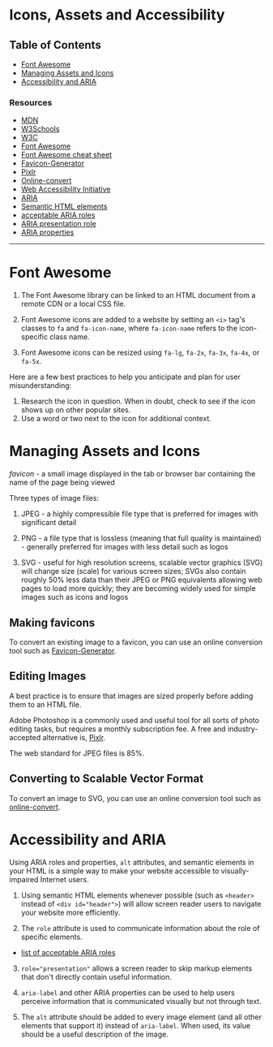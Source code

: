 # Icons, Assets and Accessibility

## Table of Contents

- [Font Awesome](#font-awesome)
- [Managing Assets and Icons](#managing-assets-and-icons)
- [Accessibility and ARIA](#accessibility-and-aria)


### Resources

- [MDN](https://developer.mozilla.org/en-US/docs/Web/CSS)
- [W3Schools](https://w3schools.com/css)
- [W3C](https://www.w3.org/Style/CSS)
- [Font Awesome](http://fontawesome.io)
- [Font Awesome cheat sheet](http://fontawesome.io/cheatsheet)
- [Favicon-Generator](http://favicon-generator.org)
- [Pixlr](https://pixlr.com/editor)
- [Online-convert](http://image.online-convert.com/convert-to-svg)
- [Web Accessibility Initiative](https://en.wikipedia.org/wiki/Web_Accessibility_Initiative)
- [ARIA](https://en.wikipedia.org/wiki/WAI-ARIA)
- [Semantic HTML elements](https://developer.mozilla.org/en-US/docs/Web/HTML/Element)
- [acceptable ARIA roles](https://w3.org/TR/html-aria/#allowed-aria-roles-states-and-properties)
- [ARIA presentation role](https://w3c.github.io/using-aria/#presentation)
- [ARIA properties](https://w3.org/TR/wai-aria/states_and_properties)

---

# Font Awesome

1. The Font Awesome library can be linked to an HTML document from a remote CDN or a local CSS file.

2. Font Awesome icons are added to a website by setting an `<i>` tag's classes to `fa` and `fa-icon-name`, where `fa-icon-name` refers to the icon-specific class name.

3. Font Awesome icons can be resized using `fa-lg`, `fa-2x`, `fa-3x`, `fa-4x`, or `fa-5x`.

Here are a few best practices to help you anticipate and plan for user misunderstanding:

  1. Research the icon in question. When in doubt, check to see if the icon shows up on other popular sites.
  2. Use a word or two next to the icon for additional context.


# Managing Assets and Icons

_favicon_ - a small image displayed in the tab or browser bar containing the name of the page being viewed

Three types of image files:

1. JPEG - a highly compressible file type that is preferred for images with significant detail

2. PNG - a file type that is lossless (meaning that full quality is maintained) - generally preferred for images with less detail such as logos

3. SVG - useful for high resolution screens, scalable vector graphics (SVG) will change size (scale) for various screen sizes; SVGs also contain roughly 50% less data than their JPEG or PNG equivalents allowing web pages to load more quickly; they are becoming widely used for simple images such as icons and logos

## Making favicons

To convert an existing image to a favicon, you can use an online conversion tool such as [Favicon-Generator](http://www.favicon-generator.org).

## Editing Images

A best practice is to ensure that images are sized properly before adding them to an HTML file.

Adobe Photoshop is a commonly used and useful tool for all sorts of photo editing tasks, but requires a monthly subscription fee. A free and industry-accepted alternative is, [Pixlr](https://pixlr.com/editor).

The web standard for JPEG files is 85%.

## Converting to Scalable Vector Format

To convert an image to SVG, you can use an online conversion tool such as [online-convert](http://image.online-convert.com/convert-to-svg).


# Accessibility and ARIA

Using ARIA roles and properties, `alt` attributes, and semantic elements in your HTML is a simple way to make your website accessible to visually-impaired Internet users.

1. Using semantic HTML elements whenever possible (such as `<header>` instead of `<div id="header">`) will allow screen reader users to navigate your website more efficiently.

2. The `role` attribute is used to communicate information about the role of specific elements.

  - [list of acceptable ARIA roles](https://www.w3.org/TR/html-aria/#allowed-aria-roles-states-and-properties)

3. `role="presentation"` allows a screen reader to skip markup elements that don't directly contain useful information.

4. `aria-label` and other ARIA properties can be used to help users perceive information that is communicated visually but not through text.

5. The `alt` attribute should be added to every image element (and all other elements that support it) instead of `aria-label`. When used, its value should be a useful description of the image.
